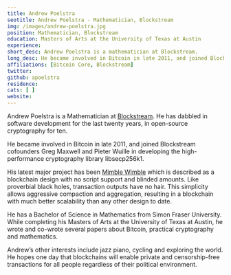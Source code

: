 ```yaml
---
title: Andrew Poelstra
seotitle: Andrew Poelstra - Mathematician, Blockstream
img: /images/andrew-poelstra.jpg
position: Mathematician, Blockstream
education: Masters of Arts at the University of Texas at Austin
experience:
short_desc: Andrew Poelstra is a mathematician at Blockstream.
long_desc: He became involved in Bitcoin in late 2011, and joined Blockstream cofounders Greg Maxwell and Pieter Wuille in developing the high-performance cryptography library libsecp256k1.
affiliations: [Bitcoin Core, Blockstream]
twitter:
github: apoelstra
residence:
cats: [ ]
website:
---
```


Andrew Poelstra is a Mathematician at [Blockstream](/blockstream/). He has dabbled in software development for the last twenty years, in open-source cryptography for ten.

He became involved in Bitcoin in late 2011, and joined Blockstream cofounders Greg Maxwell and Pieter Wuille in developing the high-performance cryptography library libsecp256k1.

His latest major project has been [Mimble Wimble](/mimble-wimble-andrew-poelstra/) which is described as a blockchain design with no script support and blinded amounts. Like proverbial black holes, transaction outputs have no hair. This simplicity allows aggressive compaction and aggregation, resulting in a blockchain with much better scalability than any other design to date.

He has a Bachelor of Science in Mathematics from Simon Fraser University. While completing his Masters of Arts at the University of Texas at Austin, he wrote and co-wrote several papers about Bitcoin, practical cryptography and mathematics.

Andrew’s other interests include jazz piano, cycling and exploring the world. He hopes one day that blockchains will enable private and censorship-free transactions for all people regardless of their political environment.